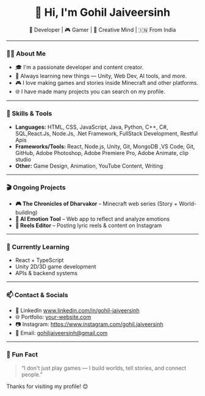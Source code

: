 <h1 align="center">👋 Hi, I'm Gohil Jaiveersinh</h1>
<p align="center">🚀 Developer | 🎮 Gamer | 🎨 Creative Mind | 🇮🇳 From India</p>

---

### 🧑‍💻 About Me

- 🎓 I'm a passionate developer and content creator.
- 🧠 Always learning new things — Unity, Web Dev, AI tools, and more.
- 🎮 I love making games and stories inside Minecraft and other platforms.
- 🌐 I have made many projects you can search on my profile.

---

### 🔧 Skills & Tools

- **Languages:** HTML, CSS, JavaScript, Java, Python, C++, C#, SQL,React.Js, Node.Js, .Net Framework,
FullStack Development, Restful Apis 
- **Frameworks/Tools:** React, Node.js, Unity, Git, MongoDB ,VS Code, Git, GitHub, Adobe Photoshop, Adobe
Premiere Pro, Adobe Animate, clip studio
- **Other:** Game Design, Animation, YouTube Content, Writing

---

### 🎬 Ongoing Projects

- **🎮 The Chronicles of Dharvakor** – Minecraft web series (Story + World-building)
- **🧪 AI Emotion Tool** – Web app to reflect and analyze emotions
- **📱 Reels Editor** – Posting lyric reels & content on Instagram

---

### 🌱 Currently Learning

- React + TypeScript  
- Unity 2D/3D game development  
- APIs & backend systems  

---

### 📫 Contact & Socials

- 💼 LinkedIn www.linkedin.com/in/gohil-jaiveersinh
- 🌐 Portfolio: [your-website.com](https://your-website.com)
- 📷 Instagram: https://www.instagram.com/gohil.jaiveersinh
- 📧 Email: gohiljaiveersinh@gmail.com

---

### 💬 Fun Fact

> “I don't just play games — I build worlds, tell stories, and connect people.”

Thanks for visiting my profile! 😊
